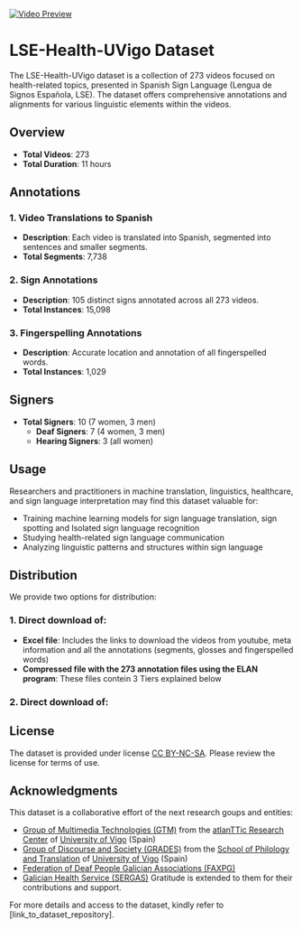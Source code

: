 [![Video Preview](https://img.youtube.com/vi/ND4YaDZEtx8/0.jpg)](https://youtu.be/ND4YaDZEtx8)

# LSE-Health-UVigo Dataset

The LSE-Health-UVigo dataset is a collection of 273 videos focused on health-related topics, presented in Spanish Sign Language (Lengua de Signos Española, LSE). The dataset offers comprehensive annotations and alignments for various linguistic elements within the videos.

## Overview

- **Total Videos**: 273
- **Total Duration**: 11 hours

## Annotations

### 1. Video Translations to Spanish

- **Description**: Each video is translated into Spanish, segmented into sentences and smaller segments.
- **Total Segments**: 7,738

### 2. Sign Annotations

- **Description**: 105 distinct signs annotated across all 273 videos.
- **Total Instances**: 15,098

### 3. Fingerspelling Annotations

- **Description**: Accurate location and annotation of all fingerspelled words.
- **Total Instances**: 1,029

## Signers

- **Total Signers**: 10 (7 women, 3 men)
    - **Deaf Signers**: 7 (4 women, 3 men)
    - **Hearing Signers**: 3 (all women)
      
## Usage

Researchers and practitioners in machine translation, linguistics, healthcare, and sign language interpretation may find this dataset valuable for:
- Training machine learning models for sign language translation, sign spotting and Isolated sign language recognition
- Studying health-related sign language communication
- Analyzing linguistic patterns and structures within sign language

## Distribution

We provide two options for distribution:

### 1. Direct download of:

- **Excel file**: Includes the links to download the videos from youtube, meta information and all the annotations (segments, glosses and fingerspelled words)
- **Compressed file with the 273 annotation files using the ELAN program**: These files contein 3 Tiers explained below

### 2. Direct download of:

## License

The dataset is provided under license [CC BY-NC-SA](https://creativecommons.org/licenses/by-nc-sa/4.0/deed.en). Please review the license for terms of use.

## Acknowledgments

This dataset is a collaborative effort of the next research goups and entities: 
- [Group of Multimedia Technologies (GTM)](http://gtm.uvigo.es/en/) from the [atlanTTic Research Center](https://atlanttic.uvigo.es/en) of [University of Vigo](http://www.uvigo.es) (Spain)
- [Group of Discourse and Society (GRADES)](http://grades.uvigo.gal) from the [School of Philology and Translation](https://fft.uvigo.es/en/) of [University of Vigo](http://www.uvigo.es) (Spain)
- [Federation of Deaf People Galician Associations (FAXPG)](http://www.faxpg.es)
- [Galician Health Service (SERGAS)](http://www.sergas.es)
Gratitude is extended to them for their contributions and support.

For more details and access to the dataset, kindly refer to [link_to_dataset_repository].
